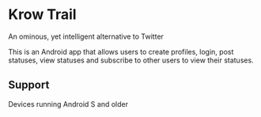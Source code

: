 # Krow Trail

An ominous, yet intelligent alternative to Twitter

This is an Android app that allows users to create profiles, login, post statuses, view statuses and subscribe to other users to view their statuses.

## Support ##
Devices running Android S and older
